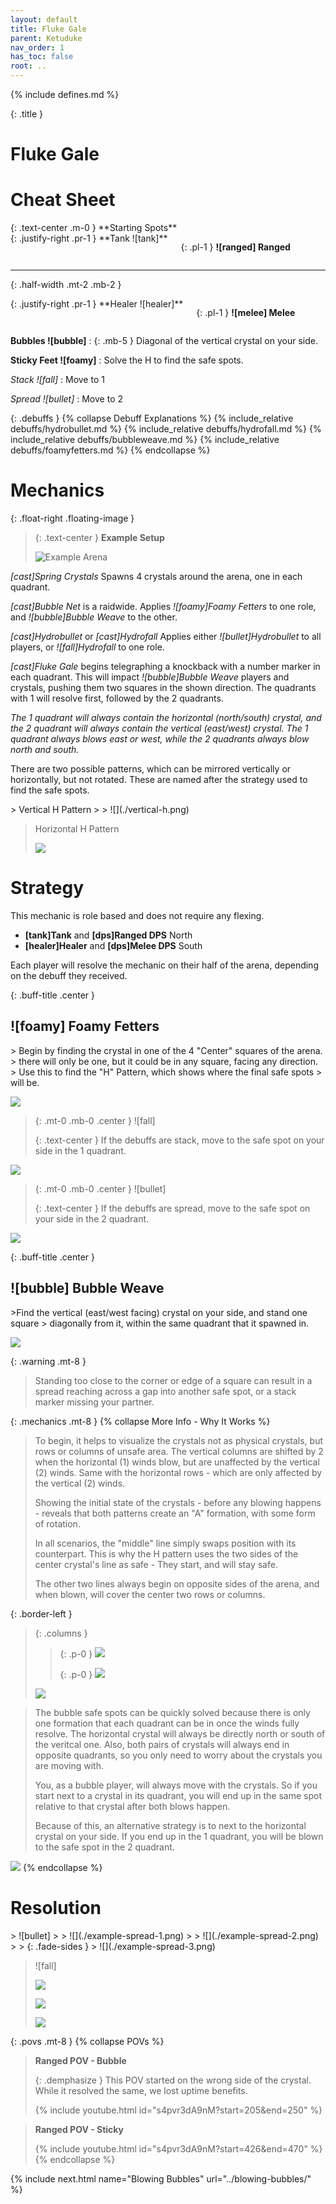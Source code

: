 ```yaml
---
layout: default
title: Fluke Gale
parent: Ketuduke
nav_order: 1
has_toc: false
root: ..
---
```


{% include defines.md %}

{: .title }
# Fluke Gale

# Cheat Sheet

<div class="md-float-right third-width min-small" markdown="1">
{: .text-center .m-0 }
**Starting Spots**
<div class="columns positions borderless" markdown="1">
{: .justify-right .pr-1 }
**Tank ![tank]**

{: .pl-1 }
**![ranged] Ranged**
</div>

-----
{: .half-width .mt-2 .mb-2 }

<div class="columns positions borderless" markdown="1">
{: .justify-right .pr-1 }
**Healer ![healer]**

{: .pl-1 }
**![melee] Melee**
</div>
</div>

**Bubbles ![bubble]**
: {: .mb-5 } Diagonal of the vertical crystal on your side.

**Sticky Feet ![foamy]**
: Solve the H to find the safe spots.

*Stack ![fall]*
: Move to 1

*Spread ![bullet]*
: Move to 2

{: .debuffs }
{% collapse Debuff Explanations %}
{% include_relative debuffs/hydrobullet.md %}
{% include_relative debuffs/hydrofall.md %}
{% include_relative debuffs/bubbleweave.md %}
{% include_relative debuffs/foamyfetters.md %}
{% endcollapse %}

# Mechanics

{: .float-right .floating-image }
> {: .text-center }
> **Example Setup**
>
> ![Example Arena](./arena-layout.png)

*[cast]Spring Crystals* Spawns 4 crystals around the arena, one in each
quadrant.

*[cast]Bubble Net* is a raidwide. Applies *![foamy]Foamy Fetters* to one role,
and *![bubble]Bubble Weave* to the other.

*[cast]Hydrobullet* or *[cast]Hydrofall* Applies either *![bullet]Hydrobullet*
to all players, or *![fall]Hydrofall* to one role.

*[cast]Fluke Gale* begins telegraphing a knockback with a number marker in each
quadrant. This will impact *![bubble]Bubble Weave* players and crystals, pushing
them two squares in the shown direction. The quadrants with 1 will resolve first,
followed by the 2 quadrants.

*The 1 quadrant will always contain the horizontal (north/south) crystal, and
the 2 quadrant will always contain the vertical (east/west) crystal. The 1
quadrant always blows east or west, while the 2 quadrants always blow north and
south.*

There are two possible patterns, which can be mirrored vertically or
horizontally, but not rotated. These are named after the strategy used to find
the safe spots.

<div class="timeline" markdown="1">
> Vertical H Pattern
>
> ![](./vertical-h.png)

> Horizontal H Pattern
>
> ![](./horizontal-h.png)
</div>

# Strategy

This mechanic is role based and does not require any flexing.

* **[tank]Tank** and **[dps]Ranged DPS** North
* **[healer]Healer** and **[dps]Melee DPS** South

Each player will resolve the mechanic on their half of the arena, depending on
the debuff they received.

{: .buff-title .center }
## ![foamy] Foamy Fetters

<div class="mechanics" markdown="1">
> Begin by finding the crystal in one of the 4 "Center" squares of the arena.
> there will only be one, but it could be in any square, facing any direction.
> Use this to find the "H" Pattern, which shows where the final safe spots
> will be.

![](./h-pattern.png)

> {: .mt-0 .mb-0 .center }
> ![fall]
>
> {: .text-center }
> If the debuffs are stack, move to the safe spot on your side in the 1
> quadrant.

![](./stack.png)

> {: .mt-0 .mb-0 .center }
> ![bullet]
>
> {: .text-center }
> If the debuffs are spread, move to the safe spot on your side in the 2
> quadrant.

![](./spread.png)
</div>

{: .buff-title .center }
## ![bubble] Bubble Weave

<div class="mechanics" markdown="1">
>Find the vertical (east/west facing) crystal on your side, and stand one square
> diagonally from it, within the same quadrant that it spawned in.

![](./bubble-ez.png)
</div>

{: .warning .mt-8 }
> Standing too close to the corner or edge of a square can result in a spread
> reaching across a gap into another safe spot, or a stack marker missing your
> partner.

{: .mechanics .mt-8 }
{% collapse More Info - Why It Works %}
> To begin, it helps to visualize the crystals not as physical crystals, but
> rows or columns of unsafe area. The vertical columns are shifted by 2 when
> the horizontal (1) winds blow, but are unaffected by the vertical (2) winds.
> Same with the horizontal rows - which are only affected by the vertical (2)
> winds.
>
> Showing the initial state of the crystals - before any blowing happens -
> reveals that both patterns create an "A" formation, with some form of rotation.
>
> In all scenarios, the "middle" line simply swaps position with its counterpart.
> This is why the H pattern uses the two sides of the center crystal's line as
> safe - They start, and will stay safe.
>
> The other two lines always begin on opposite sides of the arena, and when
> blown, will cover the center two rows or columns.

{: .border-left }
> {: .columns }
> > {: .p-0 }
> > ![](./solve-1.png)
> >
> > {: .p-0 }
> > ![](./solve-2.png)
>
> ![](./solve-3.png)

> The bubble safe spots can be quickly solved because there is only one formation
> that each quadrant can be in once the winds fully resolve. The horizontal
> crystal will always be directly north or south of the veritcal one. Also,
> both pairs of crystals will always end in opposite quadrants, so you only need
> to worry about the crystals you are moving with.
>
> You, as a bubble player, will always move with the crystals. So if you start
> next to a crystal in its quadrant, you will end up in the same spot relative
> to that crystal after both blows happen.
>
> Because of this, an alternative strategy is to next to the horizontal crystal
> on your side. If you end up in the 1 quadrant, you will be blown to the safe
> spot in the 2 quadrant.

![](./solve-bubble.png)
{% endcollapse %}

# Resolution

<div class="timeline" markdown="1">
> ![bullet]
>
> ![](./example-spread-1.png)
>
> ![](./example-spread-2.png)
>
> {: .fade-sides }
> ![](./example-spread-3.png)

> ![fall]
>
> ![](./example-stack-1.png)
>
> ![](./example-stack-2.png)
>
> ![](./example-stack-3.png)
</div>

{: .povs .mt-8 }
{% collapse POVs %}
> **Ranged POV - Bubble**
>
> {: .demphasize }
> This POV started on the wrong side of the crystal. While it resolved the same,
> we lost uptime benefits.
>
> {% include youtube.html id="s4pvr3dA9nM?start=205&end=250" %}

> **Ranged POV - Sticky**
>
> {% include youtube.html id="s4pvr3dA9nM?start=426&end=470" %}
{% endcollapse %}

{% include next.html name="Blowing Bubbles" url="../blowing-bubbles/" %}
